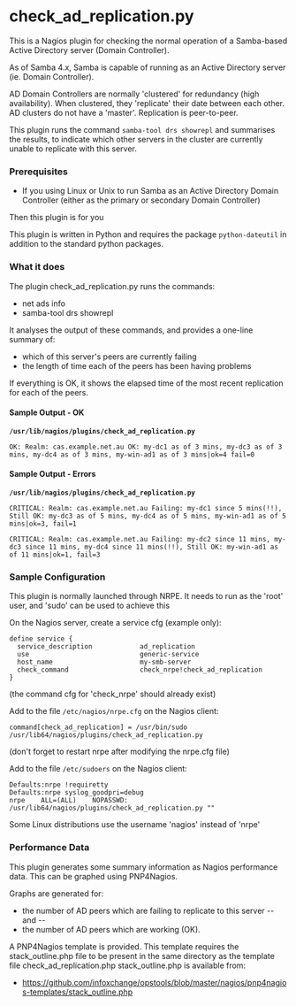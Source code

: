 check_ad_replication.py
=======================

This is a Nagios plugin for checking the normal operation of a Samba-based Active Directory server (Domain Controller).

As of Samba 4.x, Samba is capable of running as an Active Directory server (ie. Domain Controller).

AD Domain Controllers are normally 'clustered' for redundancy (high availability).
When clustered, they 'replicate' their date between each other.
AD clusters do not have a 'master'. Replication is peer-to-peer.

This plugin runs the command `samba-tool drs showrepl` and summarises the results, to indicate which other servers in the cluster are currently unable to replicate with this server.

### Prerequisites
* If you using Linux or Unix to run Samba as an Active Directory Domain Controller (either as the primary or secondary Domain Controller)

Then this plugin is for you

This plugin is written in Python and requires the package `python-dateutil` in addition to the standard python packages.

### What it does

The plugin check_ad_replication.py runs the commands:

* net ads info
* samba-tool drs showrepl

It analyses the output of these commands, and provides a one-line summary of:

* which of this server's peers are currently failing
* the length of time each of the peers has been having problems

If everything is OK, it shows the elapsed time of the most recent replication for each of the peers.

#### Sample Output - OK

**`/usr/lib/nagios/plugins/check_ad_replication.py`**

`OK: Realm: cas.example.net.au OK: my-dc1 as of 3 mins, my-dc3 as of 3 mins, my-dc4 as of 3 mins, my-win-ad1 as of 3 mins|ok=4 fail=0`

#### Sample Output - Errors

**`/usr/lib/nagios/plugins/check_ad_replication.py`**

`CRITICAL: Realm: cas.example.net.au Failing: my-dc1 since 5 mins(!!), Still OK: my-dc3 as of 5 mins, my-dc4 as of 5 mins, my-win-ad1 as of 5 mins|ok=3, fail=1`

`CRITICAL: Realm: cas.example.net.au Failing: my-dc2 since 11 mins, my-dc3 since 11 mins, my-dc4 since 11 mins(!!), Still OK: my-win-ad1 as of 11 mins|ok=1, fail=3`

### Sample Configuration

This plugin is normally launched through NRPE. It needs to run as the 'root' user, and 'sudo' can be used to achieve this

On the Nagios server, create a service cfg (example only):

```
define service {
  service_description            ad_replication
  use                            generic-service
  host_name                      my-smb-server
  check_command                  check_nrpe!check_ad_replication
}
```
(the command cfg for 'check_nrpe' should already exist)

Add to the file `/etc/nagios/nrpe.cfg` on the Nagios client:

```
command[check_ad_replication] = /usr/bin/sudo  /usr/lib64/nagios/plugins/check_ad_replication.py
```
(don't forget to restart nrpe after modifying the nrpe.cfg file)

Add to the file `/etc/sudoers` on the Nagios client:

```
Defaults:nrpe !requiretty
Defaults:nrpe syslog_goodpri=debug
nrpe    ALL=(ALL)    NOPASSWD: /usr/lib64/nagios/plugins/check_ad_replication.py ""
```

Some Linux distributions use the username 'nagios' instead of 'nrpe'

### Performance Data

This plugin generates some summary information as Nagios performance data. This can be graphed using PNP4Nagios.

Graphs are generated for:

* the number of AD peers which are failing to replicate to this server
  -- and --
* the number of AD peers which are working (OK).

A PNP4Nagios template is provided. This template requires the stack_outline.php file to be present in the same directory as the template file check_ad_replication.php
stack_outline.php is available from:

* https://github.com/infoxchange/opstools/blob/master/nagios/pnp4nagios-templates/stack_outline.php
